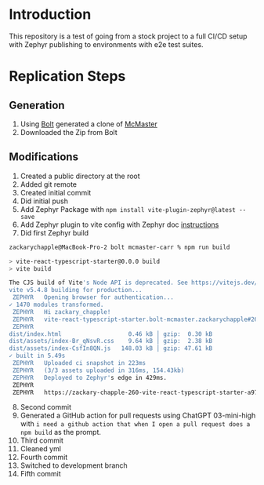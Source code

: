 # Introduction
This repository is a test of going from a stock project to a full CI/CD setup with Zephyr publishing to environments with e2e test suites.

# Replication Steps
## Generation
1. Using [Bolt](https://bolt.new/) generated a clone of [McMaster](https://www.mcmaster.com/)
2. Downloaded the Zip from Bolt

## Modifications
1. Created a public directory at the root
2. Added git remote
3. Created initial commit
4. Did initial push 
5. Add Zephyr Package with `npm install vite-plugin-zephyr@latest --save`
6. Add Zephyr plugin to vite config with Zephyr doc [instructions](https://docs.zephyr-cloud.io/recipes/react-vite) 
7. Did first Zephyr build
```bash
zackarychapple@MacBook-Pro-2 bolt mcmaster-carr % npm run build

> vite-react-typescript-starter@0.0.0 build
> vite build

The CJS build of Vite's Node API is deprecated. See https://vitejs.dev/guide/troubleshooting.html#vite-cjs-node-api-deprecated for more details.
vite v5.4.8 building for production...
 ZEPHYR   Opening browser for authentication...
✓ 1470 modules transformed.
 ZEPHYR   Hi zackary_chapple!
 ZEPHYR   vite-react-typescript-starter.bolt-mcmaster.zackarychapple#260
 ZEPHYR   
dist/index.html                   0.46 kB │ gzip:  0.30 kB
dist/assets/index-Br_qNsvR.css    9.64 kB │ gzip:  2.38 kB
dist/assets/index-CsfIn8QN.js   148.03 kB │ gzip: 47.61 kB
✓ built in 5.49s
 ZEPHYR   Uploaded ci snapshot in 223ms
 ZEPHYR   (3/3 assets uploaded in 316ms, 154.43kb)
 ZEPHYR   Deployed to Zephyr's edge in 429ms.
 ZEPHYR   
 ZEPHYR   https://zackary-chapple-260-vite-react-typescript-starter-a974ca86e-ze.zephyrcloud.app
```
8. Second commit
9. Generated a GitHub action for pull requests using ChatGPT 03-mini-high with `i need a github action that when I open a pull request does a npm build` as the prompt.
10. Third commit 
11. Cleaned yml
12. Fourth commit
13. Switched to development branch
14. Fifth commit

